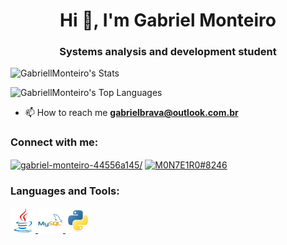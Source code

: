 <h1 align="center">Hi 👋, I'm Gabriel Monteiro</h1>
<h3 align="center">Systems analysis and development student</h3>


![GabriellMonteiro's Stats](https://github-readme-stats.vercel.app/api?username=GabriellMonteiro&theme=dracula&show_icons=true&hide_border=false&count_private=true)

![GabriellMonteiro's Top Languages](https://github-readme-stats.vercel.app/api/top-langs/?username=GabriellMonteiro&theme=dracula&show_icons=true&hide_border=false&layout=compact)
- 📫 How to reach me **gabrielbrava@outlook.com.br**

<h3 align="left">Connect with me:</h3>
<p align="left">
<a href="https://linkedin.com/in/gabriel-monteiro-44556a145/" target="blank"><img align="center" src="https://raw.githubusercontent.com/rahuldkjain/github-profile-readme-generator/master/src/images/icons/Social/linked-in-alt.svg" alt="gabriel-monteiro-44556a145/" height="30" width="40" /></a>
<a href="https://discord.gg/M0N7E1R0#8246" target="blank"><img align="center" src="https://raw.githubusercontent.com/rahuldkjain/github-profile-readme-generator/master/src/images/icons/Social/discord.svg" alt="M0N7E1R0#8246" height="30" width="40" /></a>
</p>

<h3 align="left">Languages and Tools:</h3>
<p align="left"> <a href="https://www.java.com" target="_blank" rel="noreferrer"> <img src="https://raw.githubusercontent.com/devicons/devicon/master/icons/java/java-original.svg" alt="java" width="40" height="40"/> </a> <a href="https://www.mysql.com/" target="_blank" rel="noreferrer"> <img src="https://raw.githubusercontent.com/devicons/devicon/master/icons/mysql/mysql-original-wordmark.svg" alt="mysql" width="40" height="40"/> </a> <a href="https://www.python.org" target="_blank" rel="noreferrer"> <img src="https://raw.githubusercontent.com/devicons/devicon/master/icons/python/python-original.svg" alt="python" width="40" height="40"/> </a> </p>
